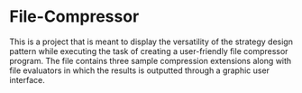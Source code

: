 # File-Compressor
This is a project that is meant to display the versatility of the strategy design pattern while executing the task of creating a user-friendly file compressor program.
The file contains three sample compression extensions along with file evaluators in which the results is outputted through a graphic user interface.
